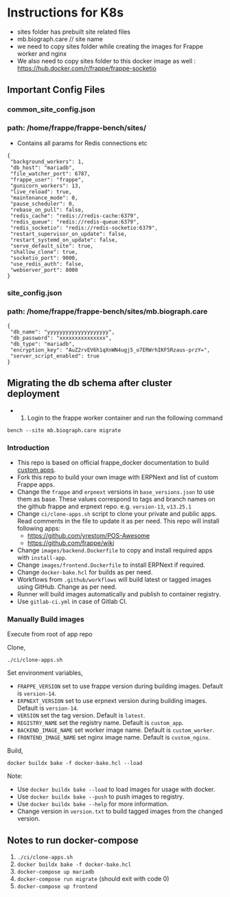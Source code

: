 
# Instructions for K8s

- sites folder has prebuilt site related files
- mb.biograph.care // site name
- we need to copy sites folder while creating the images for Frappe worker and nginx 
- We also need to copy sites folder to this docker image as well : https://hub.docker.com/r/frappe/frappe-socketio

## Important Config Files

### common_site_config.json
### path: /home/frappe/frappe-bench/sites/

- Contains all params for Redis connections etc

```
{
 "background_workers": 1,
 "db_host": "mariadb",
 "file_watcher_port": 6787,
 "frappe_user": "frappe",
 "gunicorn_workers": 13,
 "live_reload": true,
 "maintenance_mode": 0,
 "pause_scheduler": 0,
 "rebase_on_pull": false,
 "redis_cache": "redis://redis-cache:6379",
 "redis_queue": "redis://redis-queue:6379",
 "redis_socketio": "redis://redis-socketio:6379",
 "restart_supervisor_on_update": false,
 "restart_systemd_on_update": false,
 "serve_default_site": true,
 "shallow_clone": true,
 "socketio_port": 9000,
 "use_redis_auth": false,
 "webserver_port": 8000
} 

```


### site_config.json
### path: /home/frappe/frappe-bench/sites/mb.biograph.care

```
{
 "db_name": "yyyyyyyyyyyyyyyyyyyy",
 "db_password": "xxxxxxxxxxxxxxx",
 "db_type": "mariadb",
 "encryption_key": "AuZ2rvEV6h1qXnWN4ugj5_o7ERWrhIKF5Rzaus-przY=",
 "server_script_enabled": true
}
 ```

## Migrating the db schema after cluster deployment

- 1. Login to the frappe worker container and run the following command

```
bench --site mb.biograph.care migrate
```

### Introduction

- This repo is based on official frappe_docker documentation to build [custom apps](https://github.com/frappe/frappe_docker/blob/main/custom_app/README.md).
- Fork this repo to build your own image with ERPNext and list of custom Frappe apps.
- Change the `frappe` and `erpnext` versions in `base_versions.json` to use them as base. These values correspond to tags and branch names on the github frappe and erpnext repo. e.g. `version-13`, `v13.25.1`
- Change `ci/clone-apps.sh` script to clone your private and public apps. Read comments in the file to update it as per need. This repo will install following apps:
  - https://github.com/yrestom/POS-Awesome
  - https://github.com/frappe/wiki
- Change `images/backend.Dockerfile` to copy and install required apps with `install-app`.
- Change `images/frontend.Dockerfile` to install ERPNext if required.
- Change `docker-bake.hcl` for builds as per need.
- Workflows from `.github/workflows` will build latest or tagged images using GitHub. Change as per need.
- Runner will build images automatically and publish to container registry.
- Use `gitlab-ci.yml` in case of Gitlab CI.

### Manually Build images

Execute from root of app repo

Clone,

```shell
./ci/clone-apps.sh
```

Set environment variables,

- `FRAPPE_VERSION` set to use frappe version during building images. Default is `version-14`.
- `ERPNEXT_VERSION` set to use erpnext version during building images. Default is `version-14`.
- `VERSION` set the tag version. Default is `latest`.
- `REGISTRY_NAME` set the registry name. Default is `custom_app`.
- `BACKEND_IMAGE_NAME` set worker image name. Default is `custom_worker`.
- `FRONTEND_IMAGE_NAME` set nginx image name. Default is `custom_nginx`.

Build,

```shell
docker buildx bake -f docker-bake.hcl --load
```

Note:

- Use `docker buildx bake --load` to load images for usage with docker.
- Use `docker buildx bake --push` to push images to registry.
- Use `docker buildx bake --help` for more information.
- Change version in `version.txt` to build tagged images from the changed version.

## Notes to run docker-compose

1. `./ci/clone-apps.sh`
2. `docker buildx bake -f docker-bake.hcl`
1. `docker-compose up mariadb`
2. `docker-compose run migrate` (should exit with code 0)
3. `docker-compose up frontend`